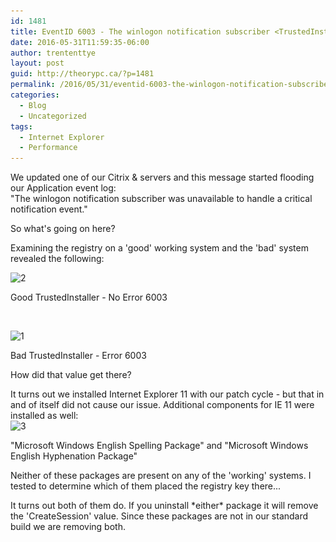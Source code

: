 ```yaml
---
id: 1481
title: EventID 6003 - The winlogon notification subscriber <TrustedInstaller> was unavailable to handle a critical notification event.
date: 2016-05-31T11:59:35-06:00
author: trententtye
layout: post
guid: http://theorypc.ca/?p=1481
permalink: /2016/05/31/eventid-6003-the-winlogon-notification-subscriber-was-unavailable-to-handle-a-critical-notification-event/
categories:
  - Blog
  - Uncategorized
tags:
  - Internet Explorer
  - Performance
---
```

We updated one of our Citrix & servers and this message started flooding our Application event log:  
"The winlogon notification subscriber <TrustedInstaller> was unavailable to handle a critical notification event."

So what's going on here?

Examining the registry on a 'good' working system and the 'bad' system revealed the following:

<div id="attachment_1483" style="width: 878px" class="wp-caption aligncenter">
  <img aria-describedby="caption-attachment-1483" class="wp-image-1483 size-full" src="/wp-content/uploads/2016/05/2-1.png" alt="2" width="868" height="410" srcset="/wp-content/uploads/2016/05/2-1.png 868w, /wp-content/uploads/2016/05/2-1-300x142.png 300w, /wp-content/uploads/2016/05/2-1-768x363.png 768w" sizes="(max-width: 868px) 100vw, 868px" /></p> 
  
  <p id="caption-attachment-1483" class="wp-caption-text">
    Good TrustedInstaller - No Error 6003
  </p>
</div>

&nbsp;

<div id="attachment_1482" style="width: 981px" class="wp-caption aligncenter">
  <img aria-describedby="caption-attachment-1482" class="wp-image-1482 size-full" src="/wp-content/uploads/2016/05/1-1.png" alt="1" width="971" height="348" srcset="/wp-content/uploads/2016/05/1-1.png 971w, /wp-content/uploads/2016/05/1-1-300x108.png 300w, /wp-content/uploads/2016/05/1-1-768x275.png 768w" sizes="(max-width: 971px) 100vw, 971px" /></p> 
  
  <p id="caption-attachment-1482" class="wp-caption-text">
    Bad TrustedInstaller - Error 6003
  </p>
</div>

How did that value get there?

It turns out we installed Internet Explorer 11 with our patch cycle - but that in and of itself did not cause our issue.  Additional components for IE 11 were installed as well:  
<img class="aligncenter size-full wp-image-1484" src="/wp-content/uploads/2016/05/3-1.png" alt="3" width="771" height="123" srcset="/wp-content/uploads/2016/05/3-1.png 771w, /wp-content/uploads/2016/05/3-1-300x48.png 300w, /wp-content/uploads/2016/05/3-1-768x123.png 768w" sizes="(max-width: 771px) 100vw, 771px" /> 

"Microsoft Windows English Spelling Package" and "Microsoft Windows English Hyphenation Package"

Neither of these packages are present on any of the 'working' systems.  I tested to determine which of them placed the registry key there...

It turns out both of them do.  If you uninstall \*either\* package it will remove the 'CreateSession' value.  Since these packages are not in our standard build we are removing both.

<!-- AddThis Advanced Settings generic via filter on the_content -->

<!-- AddThis Share Buttons generic via filter on the_content -->